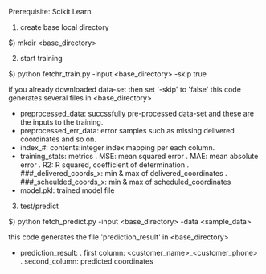 Prerequisite: Scikit Learn

1) create base local directory

$) mkdir <base_directory>


2) start training

$) python fetchr_train.py -input <base_directory> -skip true 

if you already downloaded data-set then set '-skip' to 'false' 
this code generates several files in <base_directory>

- preprocessed_data: succssfully pre-processed data-set and these are the inputs to the training.
- preprocessed_err_data: error samples such as missing delivered coordinates and so on.
- index_#: contents:integer index mapping per each column.
- training_stats: metrics 
  . MSE: mean squared error
  . MAE: mean absolute error
  . R2: R squared, coefficient of determination
  . ###_delivered_coords_x: min & max of delivered_coordinates
  . ###_scheulded_coords_x: min & max of scheduled_coordinates
- model.pkl: trained model file


3) test/predict 

$) python fetch_predict.py -input <base_directory> -data <sample_data>

this code generates the file 'prediction_result' in <base_directory>
- prediction_result:
  . first column: <customer_name>_<customer_phone>
  . second_column: predicted coordinates

